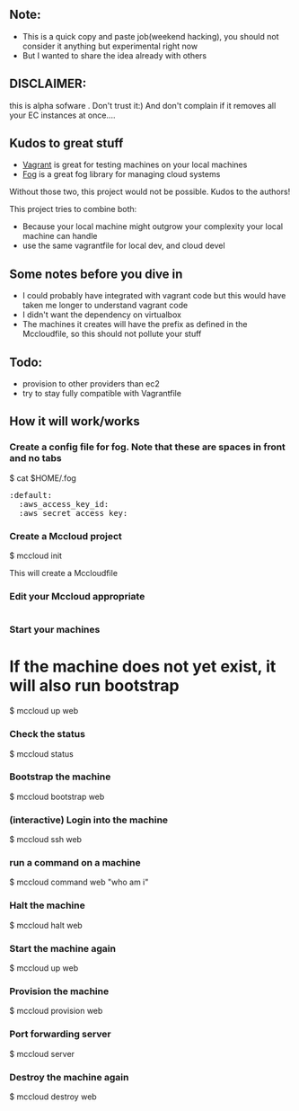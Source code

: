 ## Note:
- This is a quick copy and paste job(weekend hacking), you should not consider it anything but experimental right now
- But I wanted to share the idea already with others

## DISCLAIMER:
this is alpha sofware . Don't trust it:) And don't complain if it removes all your EC instances at once....

## Kudos to great stuff
- [Vagrant](http://www.vagrantup.com) is great for testing machines on your local machines
- [Fog](https://github.com/geemus/fog) is a great fog library for managing cloud systems

Without those two, this project would not be possible. Kudos to the authors!

This project tries to combine both:
- Because your local machine might outgrow your complexity your local machine can handle
- use the same vagrantfile for local dev, and cloud devel

## Some notes before you dive in

- I could probably have integrated with vagrant code but this would have taken me longer to understand vagrant code
- I didn't want the dependency on virtualbox
- The machines it creates will have the prefix as defined in the Mccloudfile, so this should not pollute your stuff

## Todo:

- provision to other providers than ec2
- try to stay fully compatible with Vagrantfile

## How it will work/works

### Create a config file for fog. Note that these are spaces in front and no tabs
$ cat $HOME/.fog
<pre>
:default:
  :aws_access_key_id: <your id here>
  :aws_secret_access_key: <your acess key here>
</pre>

### Create a Mccloud project
$ mccloud init

This will create a Mccloudfile

### Edit your Mccloud appropriate

<pre>
</pre>

### Start your machines
# If the machine does not yet exist, it will also run bootstrap
$ mccloud up web

### Check the status
$ mccloud status

### Bootstrap the machine
$ mccloud bootstrap web

### (interactive) Login into the machine
$ mccloud ssh web

### run a command on a machine
$ mccloud command web "who am i"

### Halt the machine
$ mccloud halt web

### Start the machine again
$ mccloud up web

### Provision the machine
$ mccloud provision web

### Port forwarding server
$ mccloud server

### Destroy the machine again
$ mccloud destroy web

